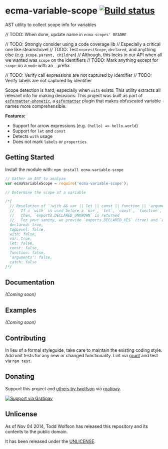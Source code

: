 # ecma-variable-scope [![Build status](https://travis-ci.org/twolfson/ecma-variable-scope.png?branch=master)](https://travis-ci.org/twolfson/ecma-variable-scope)

AST utility to collect scope info for variables

// TODO: When done, update name in `ecma-scopes' README`

// TODO: Strongly consider using a code coverage lib
  // Especially a critical one like steamshovel
// TODO: Test `nearestScope`, `declared`, and anything else (e.g. `scope.parent, children`)
  // Although, this locks in our API when all we wanted was `scope` on the identifiers
  // TODO: Mark anything except for `scope` on a `node` with an `_` prefix

// TODO: Verify call expressions are not captured by identifier
// TODO: Verify labels are not captured by identifier

Scope detection is hard, especially when `with` exists. This utility extracts all relevant info for making decisions. This project was built as part of [`esformatter-phonetic`][], a [`esformatter`][] plugin that makes obfuscated variable names more comprehensible.

[`esformatter-phonetic`]: https://github.com/twolfson/esformatter-phonetic
[`esformatter`]: https://github.com/millermedeiros/esformatter

**Features:**

- Support for arrow expressions (e.g. `(hello) => hello.world`)
- Support for `let` and `const`
- Detects `with` usage
- Does not mark `labels` or `properties`

## Getting Started
Install the module with: `npm install ecma-variable-scope`

```js
// Gather an AST to analyze
var ecmaVariableScope = require('ecma-variable-scope');

// Determine the scope of a variable

/*{
  // Resolution of `!with && var || let || const || function || 'arguments' || catch`
  //   If a `with` is used before a `var`, `let`, `const`, `function`, `arguments,` or `catch`
  //   then, `exports.DECLARED_UNKNOWN` is returned
  //   For your sanity, we provide `exports.DECLARED_YES` (true) and `exports.DECLARED_NO` (false)
  declared: true,
  topLevel: false,
  with: false,
  var: true,
  let: false,
  const: false,
  function: false,
  'arguments': false,
  catch: false
}*/
```

## Documentation
_(Coming soon)_

## Examples
_(Coming soon)_

## Contributing
In lieu of a formal styleguide, take care to maintain the existing coding style. Add unit tests for any new or changed functionality. Lint via [grunt](https://github.com/gruntjs/grunt) and test via `npm test`.

## Donating
Support this project and [others by twolfson][gratipay] via [gratipay][].

[![Support via Gratipay][gratipay-badge]][gratipay]

[gratipay-badge]: https://cdn.rawgit.com/gratipay/gratipay-badge/2.x.x/dist/gratipay.png
[gratipay]: https://www.gratipay.com/twolfson/

## Unlicense
As of Nov 04 2014, Todd Wolfson has released this repository and its contents to the public domain.

It has been released under the [UNLICENSE][].

[UNLICENSE]: UNLICENSE
